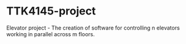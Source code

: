 # TTK4145-project
Elevator project - The creation of software for controlling n elevators working in parallel across m floors.
